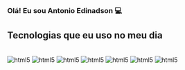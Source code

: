 
### Olá! Eu sou Antonio Edinadson 💻


## Tecnologias que eu uso no meu dia

<div style="display: inline-block;"><br/>
    <img src="https://img.shields.io/badge/HTML5-E34F26?style=for-the-badge&logo=html5&logoColor=white" alt="html5" align="center"></img>
    <img src="https://img.shields.io/badge/CSS3-1572B6?style=for-the-badge&logo=css3&logoColor=white" alt="html5" align="center"></img>    
    <img src="https://img.shields.io/badge/React-20232A?style=for-the-badge&logo=react&logoColor=61DAFB" alt="html5" align="center"></img>
    <img src="https://img.shields.io/badge/Node.js-43853D?style=for-the-badge&logo=node.js&logoColor=white" alt="html5" align="center"></img>    
    <img src="https://img.shields.io/badge/TypeScript-007ACC?style=for-the-badge&logo=typescript&logoColor=white" alt="html5" align="center"></img>    
    <img src="https://img.shields.io/badge/MySQL-00000F?style=for-the-badge&logo=mysql&logoColor=white" alt="html5" align="center"></img>
    <img src="https://img.shields.io/badge/MongoDB-4EA94B?style=for-the-badge&logo=mongodb&logoColor=white" alt="html5" align="center"></img>
</div>
